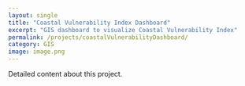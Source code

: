 ```yaml
---
layout: single
title: "Coastal Vulnerability Index Dashboard"
excerpt: "GIS dashboard to visualize Coastal Vulnerability Index"
permalink: /projects/coastalVulnerabilityDashboard/
category: GIS
image: image.png
---
```

Detailed content about this project.